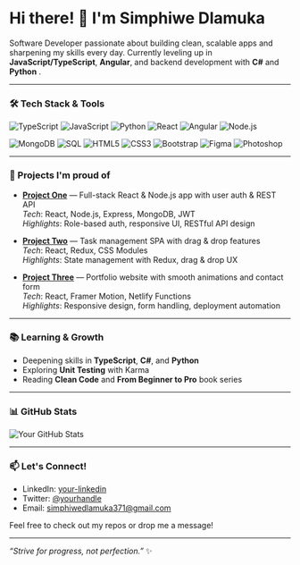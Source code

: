 # Hi there! 👋 I'm Simphiwe Dlamuka

Software Developer passionate about building clean, scalable apps and sharpening my skills every day. Currently leveling up in **JavaScript/TypeScript**, **Angular**, and backend development with **C#** and **Python** .

---

### 🛠️ Tech Stack & Tools
![TypeScript](https://img.shields.io/badge/TypeScript-3178C6?style=for-the-badge&logo=typescript&logoColor=white)
![JavaScript](https://img.shields.io/badge/JavaScript-F7DF1E?style=for-the-badge&logo=javascript&logoColor=black)
![Python](https://img.shields.io/badge/Python-3776AB?style=for-the-badge&logo=python&logoColor=white)
![React](https://img.shields.io/badge/React-61DAFB?style=for-the-badge&logo=react&logoColor=black)
![Angular](https://img.shields.io/badge/Angular-DD0031?style=for-the-badge&logo=angular&logoColor=white)
![Node.js](https://img.shields.io/badge/Node.js-339933?style=for-the-badge&logo=node.js&logoColor=white)

![MongoDB](https://img.shields.io/badge/MongoDB-47A248?style=for-the-badge&logo=mongodb&logoColor=white)
![SQL](https://img.shields.io/badge/SQL-003B57?style=for-the-badge&logo=sqlite&logoColor=white)
![HTML5](https://img.shields.io/badge/HTML5-E34F26?style=for-the-badge&logo=html5&logoColor=white)
![CSS3](https://img.shields.io/badge/CSS3-1572B6?style=for-the-badge&logo=css3&logoColor=white)
![Bootstrap](https://img.shields.io/badge/Bootstrap-563D7C?style=for-the-badge&logo=bootstrap&logoColor=white)
![Figma](https://img.shields.io/badge/Figma-F24E1E?style=for-the-badge&logo=figma&logoColor=white)
![Photoshop](https://img.shields.io/badge/Photoshop-31A8FF?style=for-the-badge&logo=adobephotoshop&logoColor=white)



---

### 🚀 Projects I'm proud of

- **[Project One](https://github.com/yourusername/project-one)** — Full-stack React & Node.js app with user auth & REST API  
  _Tech_: React, Node.js, Express, MongoDB, JWT  
  _Highlights_: Role-based auth, responsive UI, RESTful API design

- **[Project Two](https://github.com/yourusername/project-two)** — Task management SPA with drag & drop features  
  _Tech_: React, Redux, CSS Modules  
  _Highlights_: State management with Redux, drag & drop UX

- **[Project Three](https://github.com/yourusername/project-three)** — Portfolio website with smooth animations and contact form  
  _Tech_: React, Framer Motion, Netlify Functions  
  _Highlights_: Responsive design, form handling, deployment automation

---

### 📚 Learning & Growth

- Deepening skills in **TypeScript**, **C#**, and **Python**
- Exploring **Unit Testing** with Karma 
- Reading **Clean Code** and **From Beginner to Pro** book series

---

### 📊 GitHub Stats

![Your GitHub Stats](https://github-readme-stats.vercel.app/api?username=yourusername&show_icons=true&theme=tokyonight)

---

### 📫 Let's Connect!

- LinkedIn: [your-linkedin](https://linkedin.com/in/yourprofile)  
- Twitter: [@yourhandle](https://twitter.com/yourhandle)  
- Email: simphiwedlamuka371@gmail.com

Feel free to check out my repos or drop me a message!

---

*“Strive for progress, not perfection.”* ✨

